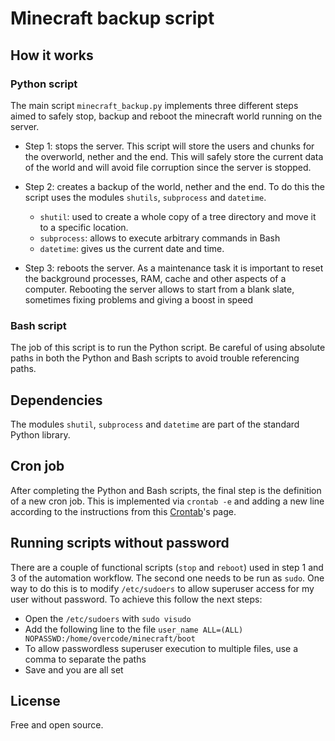 # Minecraft backup script

## How it works

### Python script

The main script `minecraft_backup.py` implements three different steps aimed to safely stop, backup and reboot the minecraft world running on the server.

- Step 1: stops the server. This script will store the users and chunks for the overworld, nether and the end. This will safely store the current data of the world and will avoid file corruption since the server is stopped. 

- Step 2: creates a backup of the world, nether and the end. To do this the script uses the modules `shutils`, `subprocess` and `datetime`. 
	- `shutil`: used to create a whole copy of a tree directory and move it to a specific location. 
	- `subprocess`: allows to execute arbitrary commands in Bash
	- `datetime`: gives us the current date and time.

- Step 3: reboots the server. As a maintenance task it is important to reset the background processes, RAM, cache and other aspects of a computer. Rebooting the server allows to start from a blank slate, sometimes fixing problems and giving a boost in speed

### Bash script

The job of this script is to run the Python script. Be careful of using absolute paths in both the Python and Bash scripts to avoid trouble referencing paths. 

## Dependencies

The modules `shutil`, `subprocess` and `datetime` are part of the standard Python library.  

## Cron job

After completing the Python and Bash scripts, the final step is the definition of a new cron job. This is implemented via `crontab -e` and adding a new line according to the instructions from this [Crontab](https://www.computerhope.com/unix/ucrontab.htm)'s page. 

## Running scripts without password
There are a couple of functional scripts (`stop` and `reboot`) used in step 1 and 3 of the automation workflow. The second one needs to be run as `sudo`. One way to do this is to modify `/etc/sudoers` to allow superuser access for my user without password. To achieve this follow the next steps:
- Open the `/etc/sudoers` with `sudo visudo`
- Add the following line to the file `user_name ALL=(ALL) NOPASSWD:/home/overcode/minecraft/boot`
- To allow passwordless superuser execution to multiple files, use a comma to separate the paths
- Save and you are all set

## License

Free and open source.
